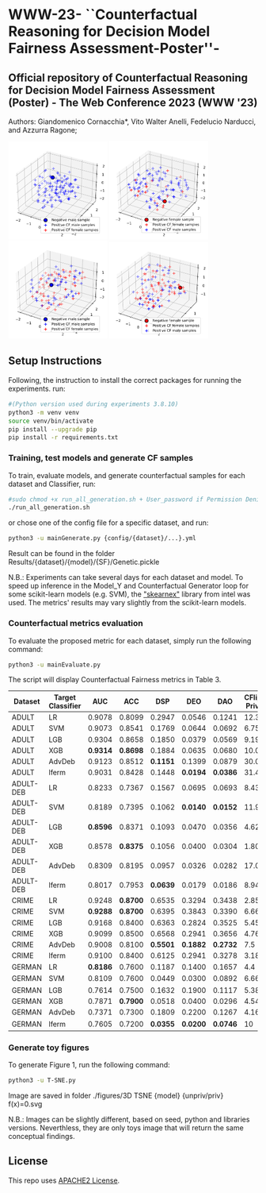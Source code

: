 # WWW-23-	``Counterfactual Reasoning for Decision Model Fairness Assessment-Poster''-

## Official repository of Counterfactual Reasoning for Decision Model Fairness Assessment (Poster) - The Web Conference 2023 (WWW '23)

Authors: Giandomenico Cornacchia*, Vito Walter Anelli, Fedelucio Narducci, and Azzurra Ragone; 

<p float="left">
  <img src="figure/3D TSNE XGB male f(x)=0(1).svg" width="200" />
  <img src="figure/3D TSNE XGB female f(x)=0(1).svg" width="200" />
  <img src="figure/3D TSNE DEBIASED male f(x)=0(1).svg" width="200" /> 
  <img src="figure/3D TSNE DEBIASED female f(x)=0(1).svg" width="200" />
  </p>

## Setup Instructions

Following, the instruction to install the correct packages for running the experiments. run:
```bash
#(Python version used during experiments 3.8.10)
python3 -m venv venv
source venv/bin/activate
pip install --upgrade pip
pip install -r requirements.txt
```

### Training, test models and generate CF samples
To train, evaluate models, and generate counterfactual samples for each dataset and Classifier, run:

```bash
#sudo chmod +x run_all_generation.sh + User_password if Permission Denied 
./run_all_generation.sh
```
or chose one of the config file for a specific dataset, and run:
```bash
python3 -u mainGenerate.py {config/{dataset}/...}.yml
```

Result can be found in the folder Results/{dataset}/{model}/{SF}/Genetic.pickle

N.B.: Experiments can take several days for each dataset and model. To speed up inference in the Model_Y and Counterfactual Generator loop for some scikit-learn models (e.g. SVM), the ["skearnex"](https://github.com/intel/scikit-learn-intelex) library from intel was used. The metrics' results may vary slightly from the scikit-learn models.

### Counterfactual metrics evaluation
To evaluate the proposed metric for each dataset, simply run the following command:

```bash
python3 -u mainEvaluate.py
```

The script will display Counterfactual Fairness metrics in Table 3.

|        Dataset                    | Target Classifier    | AUC          | ACC          | DSP          | DEO          | DAO          | CFlips@10 Privileged | CFlips@50 Privileged | CFlips@100 Privileged | CFlips@10 Unprivileged | CFlips@50 Unprivileged | CFlips@100 Unprivileged | $\Delta$CFlips@10                   | $\Delta$CFlips@50          | $\Delta$CFlips@100          | nDCCF@10 Privileged | nDCCF@50 Privileged | nDCCF@100 Privileged  | nDCCF@10 Unprivileged | nDCCF@50 Unprivileged | nDCCF@100 Unprivileged | $\Delta$nDCCF@10     | $\Delta$nDCCF@50          | $\Delta$nDCCF@100          |
|----------------------------|--------|-----------------|-----------------|-----------------|-----------------|-----------------|--------|--------|--------|--------|--------|--------|--------------------------|-----------------|-----------------|--------|--------|--------|--------|--------|--------|-----------------|-----------------|-----------------|
|        ADULT                    | LR     | 0.9078          | 0.8099          | 0.2947          | 0.0546          | 0.1241          | 12.332 | 10.886 | 10.212 | 66.353 | 72.932 | 77.165 | 54.021                   | 62.046          | 66.953          | 0.8678 | 0.8849 | 0.886  | 0.3522 | 0.2913 | 0.2497 | 0.5156          | 0.5936          | 0.6363          |
|          ADULT                  | SVM    | 0.9073          | 0.8541          | 0.1769          | 0.0644          | 0.0692          | 6.752  | 7.533  | 7.742  | 77.095 | 80.973 | 81.372 | 70.343                   | 73.44           | 73.63           | 0.9306 | 0.9258 | 0.9171 | 0.2474 | 0.2042 | 0.1948 | 0.6832          | 0.7216          | 0.7223          |
|         ADULT                   | LGB    | 0.9304          | 0.8658          | 0.1850          | 0.0379          | 0.0569          | 9.195  | 8.541  | 8.781  | 65.918 | 76.605 | 79.697 | 56.723                   | 68.064          | 70.916          | 0.9049 | 0.9124 | 0.9049 | 0.3611 | 0.2633 | 0.2272 | 0.5438          | 0.6491          | 0.6777          |
|         ADULT                   | XGB    | **0.9314**   | **0.8698** | 0.1884          | 0.0635          | 0.0680          | 10.011 | 8.788  | 9.07   | 64.796 | 76.243 | 79.512 | 54.785                   | 67.455          | 70.442          | 0.8968 | 0.9088 | 0.9014 | 0.3708 | 0.2677 | 0.2298 | 0.526           | 0.6411          | 0.6716          |
|         ADULT                   | AdvDeb | 0.9123          | 0.8512          | **0.1151** | 0.1399          | 0.0879          | 30.046 | 34.488 | 34.968 | 36.11  | 38.694 | 43.041 | 6.064                    | **4.206**  | **8.073**  | 0.7016 | 0.6668 | 0.6537 | 0.6427 | 0.6199 | 0.5812 | 0.0589          | **0.0469** | **0.0725** |
| ADULT    | lferm  | 0.9031          | 0.8428          | 0.1448          | **0.0194** | **0.0386** | 31.459 | 28.632 | 24.965 | 31.764 | 47.464 | 57.47  | **0.305**           | 18.832          | 32.505          | 0.6857 | 0.7062 | 0.7314 | 0.6864 | 0.5632 | 0.4701 | **0.0007** | 0.143           | 0.2613          |
|        ADULT-DEB                    | LR     | 0.8233          | 0.7367          | 0.1567          | 0.0695          | 0.0693          | 8.438  | 10.838 | 13.192 | 54.816 | 57.521 | 57.047 | 46.378                   | 46.683          | 43.855          | 0.9239 | 0.9012 | 0.8736 | 0.464  | 0.4332 | 0.4303 | 0.4599          | 0.468           | 0.4433          |
|         ADULT-DEB                   | SVM    | 0.8189          | 0.7395          | 0.1062          | **0.0140** | **0.0152** | 11.937 | 16.377 | 17.379 | 31.305 | 33.869 | 35.385 | **19.368**          | **17.492** | **18.006** | 0.8871 | 0.8468 | 0.8295 | 0.6661 | 0.6616 | 0.6449 | **0.221**  | **0.1852** | **0.1846** |
|        ADULT-DEB                    | LGB    | **0.8596** | 0.8371          | 0.1093          | 0.0470          | 0.0356          | 4.624  | 9.419  | 12.848 | 66.966 | 74.223 | 73.445 | 62.342                   | 64.804          | 60.597          | 0.9578 | 0.9182 | 0.8815 | 0.3720 | 0.2863 | 0.2794 | 0.5858          | 0.6319          | 0.6021          |
|        ADULT-DEB                    | XGB    | 0.8578          | **0.8375** | 0.1056          | 0.0400          | 0.0304          | 1.803  | 3.152  | 6.523  | 81.289 | 88.9   | 84.48  | 79.486                   | 85.748          | 77.957          | 0.9804 | 0.9711 | 0.9386 | 0.2183 | 0.1378 | 0.1599 | 0.7621          | 0.8333          | 0.7787          |
|        ADULT-DEB                    | AdvDeb | 0.8309          | 0.8195          | 0.0957          | 0.0326          | 0.0282          | 17.041 | 20.686 | 23.588 | 44.315 | 52.371 | 56.786 | 27.274                   | 31.685          | 33.198          | 0.8425 | 0.8055 | 0.7735 | 0.5852 | 0.5031 | 0.4566 | 0.2573          | 0.3024          | 0.3169          |
| ADULT-DEB | lferm  | 0.8017          | 0.7953          | **0.0639** | 0.0179          | 0.0186          | 8.943  | 13.316 | 16.561 | 47.036 | 54.87  | 55.83  | 38.093                   | 41.554          | 39.269          | 0.9248 | 0.8809 | 0.8452 | 0.5618 | 0.4791 | 0.4584 | 0.363           | 0.4018          | 0.3868          |
|     CRIME                       | LR     | 0.9248          | **0.8700** | 0.6535          | 0.3294          | 0.3438          | 2.857  | 3.429  | 3.714  | 75.286 | 81.914 | 85.043 | 72.429                   | 78.485          | 81.329          | 0.9688 | 0.9656 | 0.9564 | 0.2659 | 0.2015 | 0.1688 | 0.7029          | 0.7641          | 0.7876          |
|       CRIME                     | SVM    | **0.9288** | **0.8700** | 0.6395          | 0.3843          | 0.3390          | 6.667  | 5.917  | 5.671  | 73.38  | 80.676 | 84.437 | 66.713                   | 74.759          | 78.766          | 0.9334 | 0.939  | 0.9349 | 0.2858 | 0.2157 | 0.1781 | 0.6476          | 0.7233          | 0.7568          |
|        CRIME                    | LGB    | 0.9168          | 0.8400          | 0.6363          | 0.2824          | 0.3525          | 5.455  | 5.818  | 5.636  | 74.571 | 80.229 | 83.693 | 69.116                   | 74.411          | 78.057          | 0.9432 | 0.9417 | 0.9364 | 0.2875 | 0.2207 | 0.1842 | 0.6557          | 0.721           | 0.7522          |
|        CRIME                    | XGB    | 0.9099          | 0.8500          | 0.6568          | 0.2941          | 0.3656          | 4.762  | 5.429  | 5      | 73.38  | 80.113 | 83.712 | 68.618                   | 74.684          | 78.712          | 0.9505 | 0.9469 | 0.943  | 0.2938 | 0.2216 | 0.1844 | 0.6567          | 0.7253          | 0.7586          |
|        CRIME                    | AdvDeb | 0.9008          | 0.8100          | **0.5501** | **0.1882** | **0.2732** | 7.5    | 6.875  | 6.969  | 69     | 77.743 | 80.857 | 61.5                     | 70.868          | 73.888          | 0.9302 | 0.931  | 0.9237 | 0.3396 | 0.2506 | 0.2146 | 0.5906          | 0.6804          | 0.7091          |
| CRIME    | lferm  | 0.9100          | 0.8400          | 0.6125          | 0.2941          | 0.3278          | 3.182  | 6      | 6.636  | 64.412 | 71.647 | 75.147 | **61.23**           | **65.647** | **68.511** | 0.9679 | 0.9439 | 0.9306 | 0.3695 | 0.3045 | 0.2681 | **0.5984** | **0.6394** | **0.6625** |
|         GERMAN                   | LR     | **0.8186** | 0.7600          | 0.1187          | 0.1400          | 0.1657          | 4.4    | 6.56   | 7.402  | 30.000 | 28.000 | 34.000 | 25.6                     | 21.44           | 26.598          | 0.9656 | 0.9417 | 0.9267 | 0.7289 | 0.7197 | 0.6728 | 0.2367          | 0.2220          | 0.2539          |
|         GERMAN                   | SVM    | 0.8109          | 0.7600          | 0.0449          | 0.0300          | 0.0892          | 6.667  | 9.167  | 10     | $0^*$  | $0^*$  | $0^*$  | $\mathbf{6.667^\dagger}$ | 9.167           | 10              | 0.9276 | 0.9124 | 0.8985 | $0^*$  | $0^*$  | $0^*$  | 0.9276          | 0.9124          | 0.8985          |
|         GERMAN                   | LGB    | 0.7614          | 0.7500          | 0.1632          | 0.1900          | 0.1117          | 5.385  | 7.231  | 9.538  | 30.000 | 44.000 | 50.50  | 24.615                   | 36.769          | 40.962          | 0.9460 | 0.9329 | 0.9071 | 0.7193 | 0.5990 | 0.5313 | 0.2267          | 0.3339          | 0.3758          |
|         GERMAN                   | XGB    | 0.7871          | **0.7900** | 0.0518          | 0.0400          | 0.0296          | 4.545  | 6.545  | 8      | 23.333 | 24.000 | 26.333 | **18.788**          | **17.455** | **18.33**  | 0.9616 | 0.9414 | 0.9206 | 0.7448 | 0.7569 | 0.7365 | **0.2168** | **0.1845** | **0.1841** |
|        GERMAN                    | AdvDeb | 0.7371          | 0.7300          | 0.1809          | 0.2200          | 0.1267          | 4.167  | 4.333  | 7.167  | 53.333 | 59.333 | 59.000 | 49.166                   | 55              | 51.833          | 0.9661 | 0.9608 | 0.9309 | 0.4389 | 0.4103 | 0.4102 | 0.5272          | 0.5505          | 0.5207          |
| GERMAN   | lferm  | 0.7605          | 0.7200          | **0.0355** | **0.0200** | **0.0746** | 10     | 3      | 7.5    | $0^*$  | $0^*$  | $0^*$  | 10                       | 3               | 7.5             | 0.8552 | 0.9402 | 0.91   | $0^*$  | $0^*$  | $0^*$  | 0.8552          | 0.9402          | 0.91            |

### Generate toy figures

To generate Figure 1, run the following command:

```bash
python3 -u T-SNE.py
```

Image are saved in folder ./figures/3D TSNE {model} {unpriv/priv} f(x)=0.svg

N.B.: Images can be slightly different, based on seed, python and libraries versions. Neverthless, they are only toys image that will return the same conceptual findings.
## License
This repo uses [APACHE2 License](./LICENSE).
